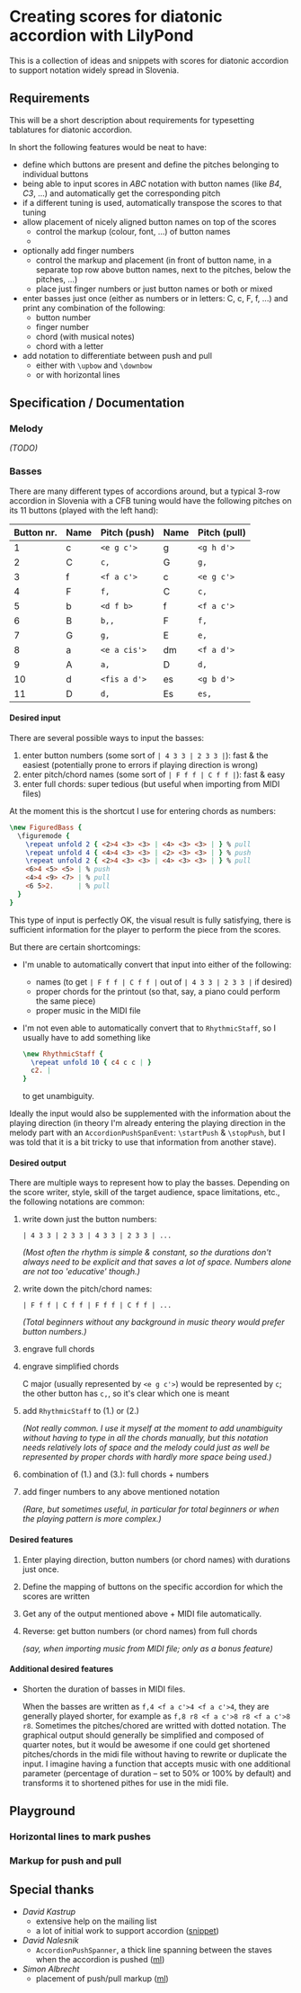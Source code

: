 # Creating scores for diatonic accordion with LilyPond

This is a collection of ideas and snippets with scores for diatonic accordion
to support notation widely spread in Slovenia.

## Requirements

This will be a short description about requirements for typesetting tablatures for diatonic accordion.

In short the following features would be neat to have:

* define which buttons are present and define the pitches belonging to individual buttons
* being able to input scores in *ABC* notation with button names (like *B4*, *C3*, ...) and automatically get the corresponding pitch
* if a different tuning is used, automatically transpose the scores to that tuning
* allow placement of nicely aligned button names on top of the scores
  * control the markup (colour, font, ...) of button names
  * 
* optionally add finger numbers
  * control the markup and placement (in front of button name, in a separate top row above button names, next to the pitches, below the pitches, ...)
  * place just finger numbers or just button names or both or mixed
* enter basses just once (either as numbers or in letters: C, c, F, f, ...) and print any combination of the following:
  * button number
  * finger number
  * chord (with musical notes)
  * chord with a letter
* add notation to differentiate between push and pull
  * either with `\upbow` and `\downbow`
  * or with horizontal lines

## Specification / Documentation

### Melody

*(TODO)*

### Basses

There are many different types of accordions around, but a typical 3-row accordion in Slovenia with a CFB tuning would have the following pitches on its 11 buttons (played with the left hand):

| Button nr. | Name | Pitch (push) | Name | Pitch (pull) |
| ---------- | ---- | ------------ | ---- | ------------ |
|          1 | c    | `<e g c'>  ` | g    | `<g h d'>`   |
|          2 | C    | `c,        ` | G    | `g,      `   |
|          3 | f    | `<f a c'>  ` | c    | `<e g c'>`   |
|          4 | F    | `f,        ` | C    | `c,      `   |
|          5 | b    | `<d f b>   ` | f    | `<f a c'>`   |
|          6 | B    | `b,,       ` | F    | `f,      `   |
|          7 | G    | `g,        ` | E    | `e,      `   |
|          8 | a    | `<e a cis'>` | dm   | `<f a d'>`   |
|          9 | A    | `a,        ` | D    | `d,      `   |
|         10 | d    | `<fis a d'>` | es   | `<g b d'>`   |
|         11 | D    | `d,        ` | Es   | `es,     `   |

#### Desired input

There are several possible ways to input the basses:

1. enter button numbers (some sort of `| 4 3 3 | 2 3 3 |`): fast & the easiest (potentially prone to errors if playing direction is wrong)
2. enter pitch/chord names (some sort of `| F f f | C f f |`): fast & easy
3. enter full chords: super tedious (but useful when importing from MIDI files)

At the moment this is the shortcut I use for entering chords as numbers:
```lilypond
\new FiguredBass {
  \figuremode {
    \repeat unfold 2 { <2>4 <3> <3> | <4> <3> <3> | } % pull
    \repeat unfold 4 { <4>4 <3> <3> | <2> <3> <3> | } % push
    \repeat unfold 2 { <2>4 <3> <3> | <4> <3> <3> | } % pull
    <6>4 <5> <5> | % push
    <4>4 <9> <7> | % pull
    <6 5>2.      | % pull
  }
}
```
This type of input is perfectly OK, the visual result is fully satisfying, there is sufficient information for the player to perform the piece from the scores.

But there are certain shortcomings:

* I'm unable to automatically convert that input into either of the following:
  * names (to get `| F f f | C f f |` out of `| 4 3 3 | 2 3 3 |` if desired)
  * proper chords for the printout (so that, say, a piano could perform the same piece)
  * proper music in the MIDI file
* I'm not even able to automatically convert that to `RhythmicStaff`, so I usually have to add something like

  ```lilypond
  \new RhythmicStaff {
    \repeat unfold 10 { c4 c c | }
    c2. |
  }
  ```

  to get unambiguity.

Ideally the input would also be supplemented with the information about the playing direction (in theory I'm already entering the playing direction in the melody part with an `AccordionPushSpanEvent`: `\startPush` & `\stopPush`, but I was told that it is a bit tricky to use that information from another stave).

#### Desired output

There are multiple ways to represent how to play the basses. Depending on the score writer, style, skill of the target audience, space limitations, etc., the following notations are common:

1. write down just the button numbers:

   `| 4 3 3 | 2 3 3 | 4 3 3 | 2 3 3 | ...`
   
   *(Most often the rhythm is simple & constant, so the durations don't always need to be explicit and that saves a lot of space. Numbers alone are not too 'educative' though.)*

2. write down the pitch/chord names:

   `| F f f | C f f | F f f | C f f | ...`
   
   *(Total beginners without any background in music theory would prefer button numbers.)*

3. engrave full chords

4. engrave simplified chords

   C major (usually represented by `<e g c'>`) would be represented by `c`; the other button has `c,`, so it's clear which one is meant

5. add `RhythmicStaff` to (1.) or (2.)

   *(Not really common. I use it myself at the moment to add unambiguity without having to type in all the chords manually, but this notation needs relatively lots of space and the melody could just as well be represented by proper chords with hardly more space being used.)*

6. combination of (1.) and (3.): full chords + numbers

7. add finger numbers to any above mentioned notation

   *(Rare, but sometimes useful, in particular for total beginners or when the playing pattern is more complex.)*

#### Desired features

1. Enter playing direction, button numbers (or chord names) with durations just once.
2. Define the mapping of buttons on the specific accordion for which the scores are written
3. Get any of the output mentioned above + MIDI file automatically.
4. Reverse: get button numbers (or chord names) from full chords
   
   *(say, when importing music from MIDI file; only as a bonus feature)*


#### Additional desired features

* Shorten the duration of basses in MIDI files.

   When the basses are written as `f,4 <f a c'>4 <f a c'>4`, they are generally played shorter, for example as `f,8 r8 <f a c'>8 r8 <f a c'>8 r8`. Sometimes the pitches/chored are writted with dotted notation. The graphical output should generally be simplified and composed of quarter notes, but it would be awesome if one could get shortened pitches/chords in the midi file without having to rewrite or duplicate the input. I imagine having a function that accepts music with one additional parameter (percentage of duration – set to 50% or 100% by default) and transforms it to shortened pithes for use in the midi file.

## Playground

### Horizontal lines to mark pushes

### Markup for push and pull

## Special thanks

* *David Kastrup*
  * extensive help on the mailing list
  * a lot of initial work to support accordion ([snippet](http://lilypond.org/doc/v2.19/Documentation/snippets/templates#templates-score-for-diatonic-accordion))
* *David Nalesnik*
  * `AccordionPushSpanner`, a thick line spanning between the staves when the accordion is pushed ([ml](http://lists.gnu.org/archive/html/lilypond-user/2016-07/msg00392.html))
* *Simon Albrecht*
  * placement of push/pull markup ([ml](http://lists.gnu.org/archive/html/lilypond-user/2016-07/msg00388.html))

